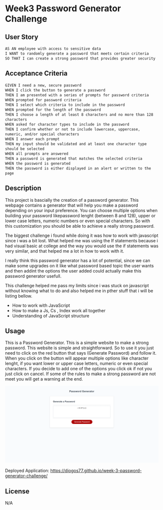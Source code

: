 # Week3 Password Generator Challenge

## User Story

```
AS AN employee with access to sensitive data
I WANT to randomly generate a password that meets certain criteria
SO THAT I can create a strong password that provides greater security
```

## Acceptance Criteria

```
GIVEN I need a new, secure password
WHEN I click the button to generate a password
THEN I am presented with a series of prompts for password criteria
WHEN prompted for password criteria
THEN I select which criteria to include in the password
WHEN prompted for the length of the password
THEN I choose a length of at least 8 characters and no more than 128 characters
WHEN asked for character types to include in the password
THEN I confirm whether or not to include lowercase, uppercase, numeric, and/or special characters
WHEN I answer each prompt
THEN my input should be validated and at least one character type should be selected
WHEN all prompts are answered
THEN a password is generated that matches the selected criteria
WHEN the password is generated
THEN the password is either displayed in an alert or written to the page
```

## Description

This project is bascially the creation of a password generator. This webpage contains a generator that will help you make a password depending on your input preference. You can choose multiple options when building your password likepassword lenght (between 8 and 128), upper or lower case letters, numeric numbers or even special characters. So with this customization you should be able to achieve a really strong password.

The biggest challenge i found while doing it was how to work with javascript since i was a bit lost. What helped me was using the If statements because i had visual basic at college and the way you would use the if statements was very similar, and that helped me a lot in how to work with it.

I really think this password generator has a lot of potential, since we can make some upgrades on it like what password based topic the user wants and then addint the options the user added could actually make this password generator usefull.

This challenge helped me pass my limits since i was stuck on javascript without knowing what to do and also helped me in pther stuff that i will be listing bellow.

* How to work with JavaScript
* How to make a Js, Cs , Index work all together 
* Understanding of JavaScript structure

## Usage

This is a Password Generator. This is a simple website to make a strong password. This website is simple and straightforward. So to use it you just need to click on the red button that says (Generate Password) and follow it. When you click on the button will appear multiple options like character lenght, if you want lower or upper case letters, numeric or even special characters. If you decide to add one of the options you click ok if not you just click on cancel. If some of the rules to make a strong password are not meet you will get a warning at the end.

![alt text](/assets/images/passwordGen.png "End Result Screenshot")

Deployed Application: https://diogos77.github.io/week-3-password-generator-challenge/

## License

N/A